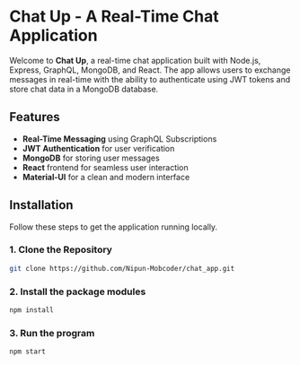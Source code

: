 # Chat Up - A Real-Time Chat Application

Welcome to **Chat Up**, a real-time chat application built with Node.js, Express, GraphQL, MongoDB, and React. The app allows users to exchange messages in real-time with the ability to authenticate using JWT tokens and store chat data in a MongoDB database.

## Features

- **Real-Time Messaging** using GraphQL Subscriptions
- **JWT Authentication** for user verification
- **MongoDB** for storing user messages
- **React** frontend for seamless user interaction
- **Material-UI** for a clean and modern interface

## Installation

Follow these steps to get the application running locally.

### 1. Clone the Repository

```bash
git clone https://github.com/Nipun-Mobcoder/chat_app.git
```

### 2. Install the package modules

```bash
npm install
```

### 3. Run the program

```bash
npm start
```

